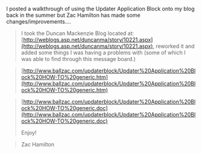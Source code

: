 I posted a walkthrough of using the Updater Application Block onto my blog back in the summer but Zac Hamilton has made some changes/improvements....

> I took the Duncan Mackenzie Blog located at: [http://weblogs.asp.net/duncanma/story/10221.aspx](http://weblogs.asp.net/duncanma/story/10221.aspx), reworked it and added some things I was having a problems with (some of which I was able to find through this message board.)

>

> [http://www.ballzac.com/updaterblock/Updater%20Application%20Block%20HOW-TO%20generic.htm](http://www.ballzac.com/updaterblock/Updater%20Application%20Block%20HOW-TO%20generic.htm)

> [http://www.ballzac.com/updaterblock/Updater%20Application%20Block%20HOW-TO%20generic.doc](http://www.ballzac.com/updaterblock/Updater%20Application%20Block%20HOW-TO%20generic.doc)
>
> Enjoy!

>

> Zac Hamilton
